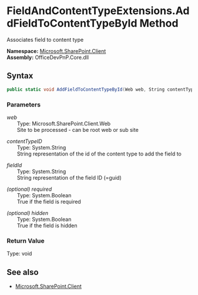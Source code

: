 # FieldAndContentTypeExtensions.AddFieldToContentTypeById Method  
Associates field to content type  

**Namespace:** [Microsoft.SharePoint.Client](Microsoft.SharePoint.Client.md)  
**Assembly:** OfficeDevPnP.Core.dll  
## Syntax
```C#
public static void AddFieldToContentTypeById(Web web, String contentTypeID, String fieldId, Boolean required, Boolean hidden)
```
### Parameters
*web*  
&emsp;&emsp;Type: Microsoft.SharePoint.Client.Web  
&emsp;&emsp;Site to be processed - can be root web or sub site  

*contentTypeID*  
&emsp;&emsp;Type: System.String  
&emsp;&emsp;String representation of the id of the content type to add the field to  

*fieldId*  
&emsp;&emsp;Type: System.String  
&emsp;&emsp;String representation of the field ID (=guid)  

*(optional) required*  
&emsp;&emsp;Type: System.Boolean  
&emsp;&emsp;True if the field is required  

*(optional) hidden*  
&emsp;&emsp;Type: System.Boolean  
&emsp;&emsp;True if the field is hidden  

### Return Value
Type: void  

## See also
- [Microsoft.SharePoint.Client](Microsoft.SharePoint.Client.md)
